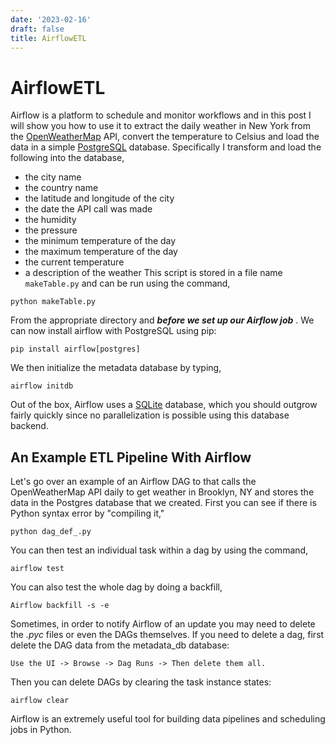 ```yaml
---
date: '2023-02-16'
draft: false
title: AirflowETL
---
```


# AirflowETL

Airflow is a platform to schedule and monitor workflows and in this post I will show you how to use it to extract the daily weather in New York from the [OpenWeatherMap](https://openweathermap.org/api) API, convert the temperature to Celsius and load the data in a simple [PostgreSQL](https://www.postgresql.org/) database.
Specifically I transform and load the following into the database,
- the city name
- the country name
- the latitude and longitude of the city
- the date the API call was made
- the humidity
- the pressure
- the minimum temperature of the day
- the maximum temperature of the day
- the current temperature
- a description of the weather
This script is stored in a file name `makeTable.py` and can be run using the command,
```
python makeTable.py
```
From the appropriate directory and ***before we set up our Airflow job*** .
We can now install airflow with PostgreSQL using pip:
```
pip install airflow[postgres]
```
We then initialize the metadata database by typing,
```
airflow initdb
```
Out of the box, Airflow uses a [SQLite](https://www.sqlite.org/) database, which you should outgrow fairly quickly since no parallelization is possible using this database backend.
## An Example ETL Pipeline With Airflow
Let's go over an example of an Airflow DAG to that calls the OpenWeatherMap API daily to get weather in Brooklyn, NY and stores the data in the Postgres database that we created.
First you can see if there is Python syntax error by "compiling it,"
```
python dag_def_.py
```
You can then test an individual task within a dag by using the command,
```
airflow test
```
You can also test the whole dag by doing a backfill,
```
Airflow backfill -s -e
```
Sometimes, in order to notify Airflow of an update you may need to delete the *.pyc* files or even the DAGs themselves.
If you need to delete a dag, first delete the DAG data from the metadata_db database:
```
Use the UI -> Browse -> Dag Runs -> Then delete them all.
```
Then you can delete DAGs by clearing the task instance states:
```
airflow clear
```
Airflow is an extremely useful tool for building data pipelines and scheduling jobs in Python.
